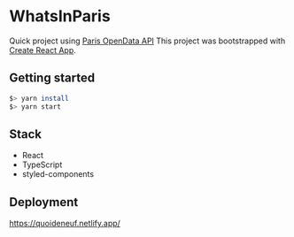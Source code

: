 # WhatsInParis

Quick project using [Paris OpenData API](https://opendata.paris.fr/)
This project was bootstrapped with [Create React App](https://github.com/facebook/create-react-app).

## Getting started

```bash
$> yarn install
$> yarn start
```

## Stack

- React
- TypeScript
- styled-components

## Deployment

https://quoideneuf.netlify.app/
